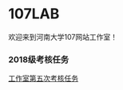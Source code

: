 # 107LAB

欢迎来到河南大学107网站工作室！

### 2018级考核任务

[工作室第五次考核任务](https://github.com/107coder/107LAB/blob/master/task/document/%E7%AC%AC%E4%BA%94%E6%AC%A1%E8%80%83%E6%A0%B8%E4%BD%9C%E4%B8%9A.md)

